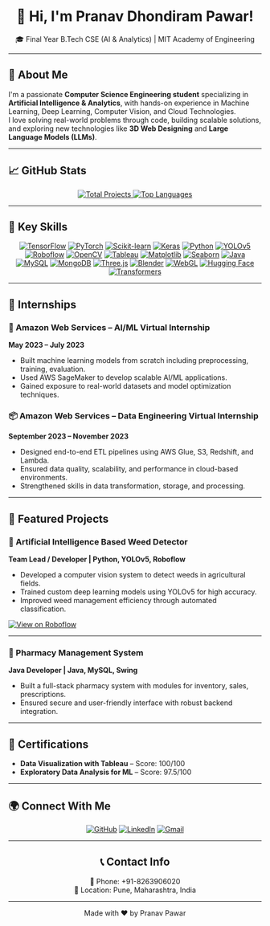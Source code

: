 <div align="center">

# 👋 Hi, I'm Pranav Dhondiram Pawar!

🎓 Final Year B.Tech CSE (AI & Analytics) | MIT Academy of Engineering  

</div>

---

## 🌟 About Me
I'm a passionate **Computer Science Engineering student** specializing in **Artificial Intelligence & Analytics**, with hands-on experience in Machine Learning, Deep Learning, Computer Vision, and Cloud Technologies.  
I love solving real-world problems through code, building scalable solutions, and exploring new technologies like **3D Web Designing** and **Large Language Models (LLMs)**.

---

## 📈 GitHub Stats

<div align="center">
  <a href="https://github.com/pranavisback ">
    <img src="https://github-readme-stats.vercel.app/api?username=pranavisback&count_private=true&show_icons=true&theme=radical" alt="Total Projects"/>
  </a>
  <a href=" https://github.com/pranavisback ">
    <img src="https://github-readme-stats.vercel.app/api/top-langs/?username=pranavisback&layout=compact&langs_count=6&theme=radical" alt="Top Languages"/>
  </a>
</div>

---

## 💼 Key Skills

<div align="center">
  <a href="https://www.tensorflow.org/" target="_blank"><img src="https://img.shields.io/badge/TensorFlow-FF6F00?style=for-the-badge&logo=tensorflow&logoColor=white" alt="TensorFlow"/></a>
  <a href="https://pytorch.org/" target="_blank"><img src="https://img.shields.io/badge/PyTorch-EE4C2C?style=for-the-badge&logo=pytorch&logoColor=white" alt="PyTorch"/></a>
  <a href="https://scikit-learn.org/" target="_blank"><img src="https://img.shields.io/badge/Scikit--learn-F7931E?style=for-the-badge&logo=scikit-learn&logoColor=white" alt="Scikit-learn"/></a>
  <a href="https://keras.io/" target="_blank"><img src="https://img.shields.io/badge/Keras-D00000?style=for-the-badge&logo=keras&logoColor=white" alt="Keras"/></a>
  <a href="https://www.python.org/" target="_blank"><img src="https://img.shields.io/badge/Python-3776AB?style=for-the-badge&logo=python&logoColor=white" alt="Python"/></a>
  <a href="https://github.com/ultralytics/yolov5" target="_blank"><img src="https://img.shields.io/badge/YOLOv5-00FFFF?style=for-the-badge&logo=yolo&logoColor=black" alt="YOLOv5"/></a>
  <a href="https://roboflow.com/" target="_blank"><img src="https://img.shields.io/badge/Roboflow-a277ff?style=for-the-badge&logo=roboflow&logoColor=white" alt="Roboflow"/></a>
  <a href="https://opencv.org/" target="_blank"><img src="https://img.shields.io/badge/OpenCV-272829?style=for-the-badge&logo=opencv&logoColor=white" alt="OpenCV"/></a>
  <a href="https://www.tableau.com/" target="_blank"><img src="https://img.shields.io/badge/Tableau-E97627?style=for-the-badge&logo=tableau&logoColor=white" alt="Tableau"/></a>
  <a href="https://matplotlib.org/" target="_blank"><img src="https://img.shields.io/badge/Matplotlib-3776AB?style=for-the-badge&logo=matplotlib&logoColor=white" alt="Matplotlib"/></a>
  <a href="https://seaborn.pydata.org/" target="_blank"><img src="https://img.shields.io/badge/Seaborn-3776AB?style=for-the-badge&logo=seaborn&logoColor=white" alt="Seaborn"/></a>
  <a href="https://www.java.com/" target="_blank"><img src="https://img.shields.io/badge/Java-007396?style=for-the-badge&logo=java&logoColor=white" alt="Java"/></a>
  <a href="https://www.mysql.com/" target="_blank"><img src="https://img.shields.io/badge/MySQL-4479A1?style=for-the-badge&logo=mysql&logoColor=white" alt="MySQL"/></a>
  <a href="https://www.mongodb.com/" target="_blank"><img src="https://img.shields.io/badge/MongoDB-47A248?style=for-the-badge&logo=mongodb&logoColor=white" alt="MongoDB"/></a>
  <a href="https://threejs.org/" target="_blank"><img src="https://img.shields.io/badge/Three.js-000000?style=for-the-badge&logo=three.js&logoColor=white" alt="Three.js"/></a>
  <a href="https://www.blender.org/" target="_blank"><img src="https://img.shields.io/badge/Blender-F5792A?style=for-the-badge&logo=blender&logoColor=white" alt="Blender"/></a>
  <a href="https://get.webgl.org/" target="_blank"><img src="https://img.shields.io/badge/WebGL-990000?style=for-the-badge&logo=webgl&logoColor=white" alt="WebGL"/></a>
  <a href="https://huggingface.co/" target="_blank"><img src="https://img.shields.io/badge/Hugging_Face-FFD21E?style=for-the-badge&logo=hugging-face&logoColor=black" alt="Hugging Face"/></a>
  <a href="https://huggingface.co/docs/transformers/index" target="_blank"><img src="https://img.shields.io/badge/Transformers-4053FF?style=for-the-badge&logo=transformers&logoColor=white" alt="Transformers"/></a>
</div>

---

## 🏢 Internships

### 🧠 Amazon Web Services – AI/ML Virtual Internship  
**May 2023 – July 2023**
- Built machine learning models from scratch including preprocessing, training, evaluation.
- Used AWS SageMaker to develop scalable AI/ML applications.
- Gained exposure to real-world datasets and model optimization techniques.

### 📦 Amazon Web Services – Data Engineering Virtual Internship  
**September 2023 – November 2023**
- Designed end-to-end ETL pipelines using AWS Glue, S3, Redshift, and Lambda.
- Ensured data quality, scalability, and performance in cloud-based environments.
- Strengthened skills in data transformation, storage, and processing.

---

## 🚀 Featured Projects

### 🌿 Artificial Intelligence Based Weed Detector  
**Team Lead / Developer | Python, YOLOv5, Roboflow**  
- Developed a computer vision system to detect weeds in agricultural fields.
- Trained custom deep learning models using YOLOv5 for high accuracy.
- Improved weed management efficiency through automated classification.

[![View on Roboflow](https://img.shields.io/badge/View%20on-Roboflow-a277ff?style=for-the-badge&logo=roboflow&logoColor=white)](https://universe.roboflow.com/weed-detector-wcwse/weed-detection-ha0nz)

---

### 💊 Pharmacy Management System  
**Java Developer | Java, MySQL, Swing**  
- Built a full-stack pharmacy system with modules for inventory, sales, prescriptions.
- Ensured secure and user-friendly interface with robust backend integration.

---

## 📜 Certifications

- **Data Visualization with Tableau** – Score: 100/100  
- **Exploratory Data Analysis for ML** – Score: 97.5/100

---

## 🌍 Connect With Me

<div align="center">

[![GitHub](https://img.shields.io/badge/GitHub-181717?style=for-the-badge&logo=github&logoColor=white)](https://github.com/pranavisback)
[![LinkedIn](https://img.shields.io/badge/LinkedIn-0A66C2?style=for-the-badge&logo=linkedin&logoColor=white)](https://www.linkedin.com/in/pranav-pawar-op647)
[![Gmail](https://img.shields.io/badge/Gmail-D14836?style=for-the-badge&logo=gmail&logoColor=white)](mailto:pranav647p@gmail.com)

---

## 📞 Contact Info

📱 Phone: +91-8263906020  
📍 Location: Pune, Maharashtra, India

---

Made with ❤️ by Pranav Pawar  
